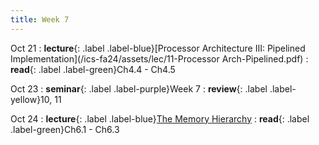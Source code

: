 ```yaml
---
title: Week 7
---
```


Oct 21
: **lecture**{: .label .label-blue}[Processor Architecture III: Pipelined Implementation](/ics-fa24/assets/lec/11-Processor Arch-Pipelined.pdf)
  : **read**{: .label .label-green}Ch4.4 - Ch4.5

Oct 23
: **seminar**{: .label .label-purple}Week 7
  : **review**{: .label .label-yellow}10, 11

Oct 24
: **lecture**{: .label .label-blue}[The Memory Hierarchy](/ics-fa24/assets/lec/12-memory-hierarchy.pdf)
  : **read**{: .label .label-green}Ch6.1 - Ch6.3